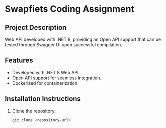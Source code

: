 # Swapfiets Coding Assignment

## Project Description
Web API developed with .NET 8, providing an Open API support that can be tested through Swagger UI upon successful compilation.

## Features
- Developed with .NET 8 Web API.
- Open API support for seamless integration.
- Dockerized for containerization.

## Installation Instructions
1. Clone the repository:
   ```bash
   git clone <repository-url>
